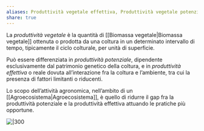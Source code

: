 ```yaml
---
aliases: Produttività vegetale effettiva, Produttività vegetale potenziale, Produttività vegatale reale,
share: true
---
```

La *produttività vegetale* è la quantità di [[Biomassa vegetale|Biomassa vegetale]] ottenuta o prodotta da una coltura in un determinato intervallo di tempo, tipicamente il ciclo colturale, per unità di superficie.

Può essere differenziata in *produttività potenziale*, dipendente esclusivamente dal patrimonio genetico della coltura, e in *produttività effettiva* o reale dovuta all’interazione fra la coltura e l’ambiente, tra cui la presenza di fattori limitanti o riducenti.

Lo scopo dell’attività agronomica, nell’ambito di un [[Agroecosistema|Agroecosistema]], è quello di ridurre il gap fra la produttività potenziale e la produttività effettiva attuando le pratiche più opportune.

![|300](77cd2373622ec3f76bb3ac1f5aca81f4_MD5%201.png)